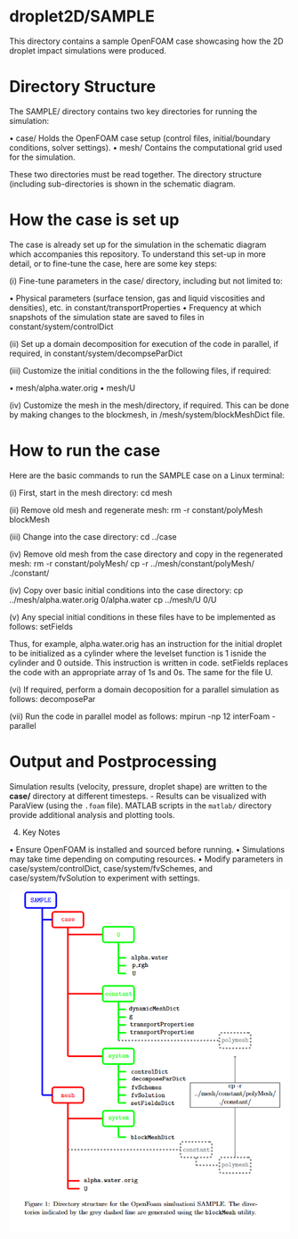 # droplet2D/SAMPLE

This directory contains a sample OpenFOAM case showcasing how the 2D droplet impact simulations were produced.  

# Directory Structure

The SAMPLE/ directory contains two key directories for running the simulation:

•	case/ Holds the OpenFOAM case setup (control files, initial/boundary conditions, solver settings). 
•	mesh/ Contains the computational grid used for the simulation. 

These two directories must be read together.  The directory structure (including sub-directories is shown in the schematic diagram.

# How the case is set up

The case is already set up for the simulation in the schematic diagram which accompanies this repository.  To understand this set-up in more detail, or to fine-tune the case, here are some key steps:

(i)	Fine-tune parameters in the case/ directory, including but not limited to:

•	Physical parameters (surface tension, gas and liquid viscosities and densities), etc. in constant/transportProperties
•	Frequency at which snapshots of the simulation state  are saved to files in constant/system/controlDict

(ii)	Set up a domain decomposition for execution of the code in parallel, if required, in constant/system/decompseParDict

(iii)	Customize the initial conditions in the the following files, if required:

•	mesh/alpha.water.orig
•	mesh/U

(iv)	Customize the mesh in the mesh/directory, if required.  This can be done by making changes to the blockmesh, in /mesh/system/blockMeshDict file.

# How to run the case

Here are the basic commands to run the SAMPLE case on a Linux terminal:

(i)	First, start in the mesh directory:
cd mesh

(ii)	Remove old mesh and regenerate mesh:
rm -r constant/polyMesh
blockMesh

(iii)	Change into the case directory:
cd ../case

(iv) Remove old mesh from the case directory and copy in the regenerated mesh:
rm -r constant/polyMesh/
cp -r ../mesh/constant/polyMesh/ ./constant/

(iv)	Copy over basic initial conditions into the case directory:
cp ../mesh/alpha.water.orig 0/alpha.water
cp ../mesh/U 0/U

(v)	Any special initial conditions in these files have to be implemented as follows:
setFields

Thus, for example, alpha.water.orig has an instruction for the initial droplet to be initialized as a cylinder where the levelset function is 1 isnide the cylinder and 0 outside.  This instruction is written in code.  setFields replaces the code with an appropriate array of 1s and 0s.  The same for the file U.

(vi)	If required, perform a domain decoposition for a parallel simulation as follows:
decomposePar
  
(vii)	Run the code in parallel model as follows:
mpirun -np 12 interFoam -parallel

# Output and Postprocessing

Simulation results (velocity, pressure, droplet shape) are written to the **case/** directory at different timesteps. - Results can be visualized with ParaView (using the `.foam` file). 
MATLAB scripts in the `matlab/` directory provide additional analysis and plotting tools.

4.	Key Notes

•	Ensure OpenFOAM is installed and sourced before running.
•	Simulations may take time depending on computing resources. 
•	Modify parameters in case/system/controlDict, case/system/fvSchemes, and case/system/fvSolution to experiment with settings.


![Directory Structure](structure.png)





